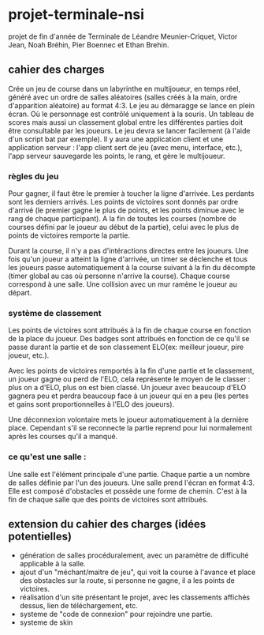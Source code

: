 # projet-terminale-nsi
projet de fin d'année de Terminale de Léandre Meunier-Criquet, Victor Jean, Noah Bréhin, Pier Boennec et Ethan Brehin.

## cahier des charges
Crée un jeu de course dans un labyrinthe en multijoueur, en temps réel, généré avec un ordre de salles aléatoires (salles créés à la main, ordre d'apparition aléatoire) au format 4:3. Le jeu au démaragge se lance en plein écran. Où le personnage est contrôlé uniquement à la souris. Un tableau de scores mais aussi un classement global entre les différentes parties doit être consultable par les joueurs. Le jeu devra se lancer facilement (à l'aide d'un script bat par exemple). Il y aura une application client et une application serveur : l'app client sert de jeu (avec menu, interface, etc.), l'app serveur sauvegarde les points, le rang, et gère le multijoueur.

### règles du jeu
Pour gagner, il faut être le premier à toucher la ligne d'arrivée. Les perdants sont les derniers arrivés.
Les points de victoires sont donnés par ordre d'arrivé (le premier gagne le plus de points, et les points diminue avec le rang de chaque participant).
A la fin de toutes les courses (nombre de courses défini par le joueur au début de la partie), celui avec le plus de points de victoires remporte la partie.

Durant la course, il n'y a pas d'intéractions directes entre les joueurs. Une fois qu'un joueur a atteint la ligne d'arrivée, un timer se déclenche et tous les joueurs passe automatiquement à la course suivant à la fin du décompte (timer global au cas où personne n'arrive la course). Chaque course correspond à une salle. Une collision avec un mur ramène le joueur au départ.

### système de classement
Les points de victoires sont attribués à la fin de chaque course en fonction de la place du joueur. Des badges sont attribués en fonction de ce qu'il se passe durant la partie et de son classement ELO(ex: meilleur joueur, pire joueur, etc.).

Avec les points de victoires remportés à la fin d'une partie et le classement, un joueur gagne ou perd de l'ELO, cela représente le moyen de le classer : plus on a d'ELO, plus on est bien classé. Un joueur avec beaucoup d'ELO gagnera peu et perdra beaucoup face à un joueur qui en a peu (les pertes et gains sont proportionnelles à l'ELO des joueurs).

Une déconnexion volontaire mets le joueur automatiquement à la dernière place. Cependant s'il se reconnecte la partie reprend pour lui normalement après les courses qu'il a manqué.

### ce qu'est une salle :
Une salle est l'élément principale d'une partie. Chaque partie a un nombre de salles définie par l'un des joueurs. Une salle prend l'écran en format 4:3. Elle est composé d'obstacles et possède une forme de chemin. C'est à la fin de chaque salle que des points de victoires sont attribués.

## extension du cahier des charges (idées potentielles)
- génération de salles procéduralement, avec un paramètre de difficulté applicable à la salle.
- ajout d'un "méchant/maitre de jeu", qui voit la course à l'avance et place des obstacles sur la route, si personne ne gagne, il a les points de victoires.
- réalisation d'un site présentant le projet, avec les classements affichés dessus, lien de téléchargement, etc.
- systeme de "code de connexion" pour rejoindre une partie.
- systeme de skin
